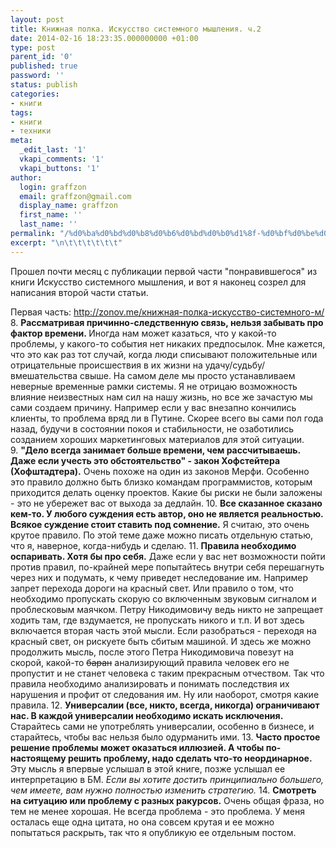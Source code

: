 ```yaml
---
layout: post
title: Книжная полка. Искусство системного мышления. ч.2
date: 2014-02-16 18:23:35.000000000 +01:00
type: post
parent_id: '0'
published: true
password: ''
status: publish
categories:
- книги
tags:
- книги
- техники
meta:
  _edit_last: '1'
  vkapi_comments: '1'
  vkapi_buttons: '1'
author:
  login: graffzon
  email: graffzon@gmail.com
  display_name: graffzon
  first_name: ''
  last_name: ''
permalink: "/%d0%ba%d0%bd%d0%b8%d0%b6%d0%bd%d0%b0%d1%8f-%d0%bf%d0%be%d0%bb%d0%ba%d0%b0-%d0%b8%d1%81%d0%ba%d1%83%d1%81%d1%81%d1%82%d0%b2%d0%be-%d1%81%d0%b8%d1%81%d1%82%d0%b5%d0%bc%d0%bd%d0%be%d0%b3%d0%be-%d0%bc-2/"
excerpt: "\n\t\t\t\t\t\t"
---
```


Прошел почти месяц с публикации первой части "понравившегося" из книги Искусство системного мышления, и вот я наконец созрел для написания второй части статьи.
<!--more-->
Первая часть: <a title="Книжная полка. Искусство системного мышления. ч.1" href="http://zonov.me/%d0%ba%d0%bd%d0%b8%d0%b6%d0%bd%d0%b0%d1%8f-%d0%bf%d0%be%d0%bb%d0%ba%d0%b0-%d0%b8%d1%81%d0%ba%d1%83%d1%81%d1%81%d1%82%d0%b2%d0%be-%d1%81%d0%b8%d1%81%d1%82%d0%b5%d0%bc%d0%bd%d0%be%d0%b3%d0%be-%d0%bc/" target="_blank">http://zonov.me/книжная-полка-искусство-системного-м/</a>
8. <strong>Рассматривая причинно-следственную связь, нельзя забывать про фактор времени. </strong>Иногда нам может казаться, что у какой-то проблемы, у какого-то события нет никаких предпосылок. Мне кажется, что это как раз тот случай, когда люди списывают положительные или отрицательные происшествия в их жизни на удачу/судьбу/вмешательства свыше. На самом деле мы просто устанавливаем неверные временные рамки системы. Я не отрицаю возможность влияние неизвестных нам сил на нашу жизнь, но все же зачастую мы сами создаем причину. Например если у вас внезапно кончились клиенты, то проблема вряд ли в Путине. Скорее всего вы сами пол года назад, будучи в состоянии покоя и стабильности, не озаботились созданием хороших маркетинговых материалов для этой ситуации.
9. <strong>"Дело всегда занимает больше времени, чем рассчитываешь. Даже если учесть это обстоятельство" - закон Хофстейтера (Хофштадтера).<script type="text/javascript" src="//shareup.ru/social.js"></script></strong> Очень похоже на один из законов Мерфи. Особенно это правило должно быть близко командам программистов, которым приходится делать оценку проектов. Какие бы риски не были заложены - это не убережет вас от выхода за дедлайн.
10. <strong>Все сказанное сказано кем-то. У любого суждения есть автор, оно не является реальностью. Всякое суждение стоит ставить под сомнение.</strong> Я считаю, это очень крутое правило. По этой теме даже можно писать отдельную статью, что я, наверное, когда-нибудь и сделаю.
11. <strong>Правила необходимо оспаривать. Хотя бы про себя.</strong> Даже если у вас нет возможности пойти против правил, по-крайней мере попытайтесь внутри себя перешагнуть через них и подумать, к чему приведет неследование им. Например запрет перехода дороги на красный свет. Или правило о том, что необходимо пропускать скорую со включенным звуковым сигналом и проблесковым маячком. Петру Никодимовичу ведь никто не запрещает ходить там, где вздумается, не пропускать никого и т.п. И вот здесь включается вторая часть этой мысли. Если разобраться - переходя на красный свет, он рискуете быть сбитым машиной. И здесь же можно продолжить мысль, после этого Петра Никодимовича повезут на скорой, какой-то <del>баран</del> анализирующий правила человек его не пропустит и не станет человека с таким прекрасным отчеством. Так что правила необходимо анализировать и понимать последствия их нарушения и профит от следования им. Ну или наоборот, смотря какие правила.
12. <strong>Универсалии (все, никто, всегда, никогда) ограничивают нас. В каждой универсалии необходимо искать исключения.</strong> Старайтесь сами не употреблять универсалии, особенно в бизнесе, и старайтесь, чтобы вас нельзя было одурманить ими.
13. <strong>Часто простое решение проблемы может оказаться иллюзией. А чтобы по-настоящему решить проблему, надо сделать что-то неординарное.</strong> Эту мысль я впервые услышал в этой книге, позже услышал ее интерпретацию в БМ. <em>Если вы хотите достить принципиально большего, чем имеете, вам нужно полностью изменить стратегию.</em>
14. <strong>Смотреть на ситуацию или проблему с разных ракурсов.</strong> Очень общая фраза, но тем не менее хорошая. Не всегда проблема - это проблема.
У меня осталась еще одна цитата, но она совсем крутая и ее можно попытаться раскрыть, так что я опубликую ее отдельным постом.		
